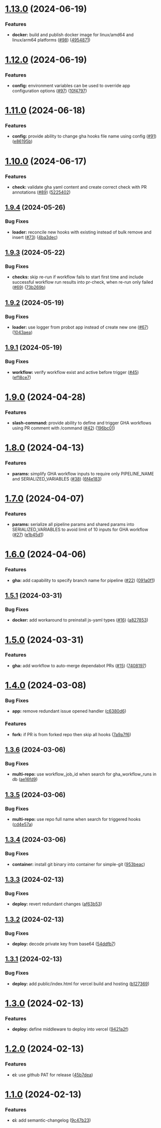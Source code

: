 # [1.13.0](https://github.com/mdolinin/gha-conductor/compare/v1.12.0...v1.13.0) (2024-06-19)


### Features

* **docker:** build and publish docker image for linux/amd64 and linux/arm64 platforms ([#98](https://github.com/mdolinin/gha-conductor/issues/98)) ([4954871](https://github.com/mdolinin/gha-conductor/commit/49548714964ce62b3cb4e306a462787eec08204c))

# [1.12.0](https://github.com/mdolinin/gha-conductor/compare/v1.11.0...v1.12.0) (2024-06-19)


### Features

* **config:** environment variables can be used to override app configuration options ([#97](https://github.com/mdolinin/gha-conductor/issues/97)) ([10f4797](https://github.com/mdolinin/gha-conductor/commit/10f4797d762d88e7cd316bb9fe0e42597a07c2dc))

# [1.11.0](https://github.com/mdolinin/gha-conductor/compare/v1.10.0...v1.11.0) (2024-06-18)


### Features

* **config:** provide ability to change gha hooks file name using config ([#91](https://github.com/mdolinin/gha-conductor/issues/91)) ([e86195b](https://github.com/mdolinin/gha-conductor/commit/e86195bddf61f2d39dc6d27ff801178b06902ed1))

# [1.10.0](https://github.com/mdolinin/gha-conductor/compare/v1.9.4...v1.10.0) (2024-06-17)


### Features

* **check:** validate gha yaml content and create correct check with PR annotations ([#89](https://github.com/mdolinin/gha-conductor/issues/89)) ([5225402](https://github.com/mdolinin/gha-conductor/commit/522540249186e658bb431bf574bd5382083e2e16))

## [1.9.4](https://github.com/mdolinin/gha-conductor/compare/v1.9.3...v1.9.4) (2024-05-26)


### Bug Fixes

* **loader:** reconcile new hooks with existing instead of bulk remove and insert ([#73](https://github.com/mdolinin/gha-conductor/issues/73)) ([4ba3dec](https://github.com/mdolinin/gha-conductor/commit/4ba3dec887c993160ff1db156040e0602176bd5a))

## [1.9.3](https://github.com/mdolinin/gha-conductor/compare/v1.9.2...v1.9.3) (2024-05-22)


### Bug Fixes

* **checks:** skip re-run if workflow fails to start first time and include successful workflow run results into pr-check, when re-run only failed ([#69](https://github.com/mdolinin/gha-conductor/issues/69)) ([73b269b](https://github.com/mdolinin/gha-conductor/commit/73b269b8df20657e508253cc3e8d3a75ef677d2f))

## [1.9.2](https://github.com/mdolinin/gha-conductor/compare/v1.9.1...v1.9.2) (2024-05-19)


### Bug Fixes

* **loader:** use logger from probot app instead of create new one ([#67](https://github.com/mdolinin/gha-conductor/issues/67)) ([1043aea](https://github.com/mdolinin/gha-conductor/commit/1043aea4996a3d0416ec0c3964ca2c0970072c87))

## [1.9.1](https://github.com/mdolinin/gha-conductor/compare/v1.9.0...v1.9.1) (2024-05-19)


### Bug Fixes

* **workflow:** verify workflow exist and active before trigger ([#45](https://github.com/mdolinin/gha-conductor/issues/45)) ([ef18ce7](https://github.com/mdolinin/gha-conductor/commit/ef18ce7bc61d57459196bee9b526c55acd06f08b))

# [1.9.0](https://github.com/mdolinin/gha-conductor/compare/v1.8.0...v1.9.0) (2024-04-28)


### Features

* **slash-command:** provide ability to define and trigger GHA workflows using PR comment with /command ([#42](https://github.com/mdolinin/gha-conductor/issues/42)) ([196bc01](https://github.com/mdolinin/gha-conductor/commit/196bc011146896f8c443d2e4ed5daf0cf233062e))

# [1.8.0](https://github.com/mdolinin/gha-conductor/compare/v1.7.0...v1.8.0) (2024-04-13)


### Features

* **params:** simplify GHA workflow inputs to require only PIPELINE_NAME and SERIALIZED_VARIABLES ([#38](https://github.com/mdolinin/gha-conductor/issues/38)) ([6f4e183](https://github.com/mdolinin/gha-conductor/commit/6f4e1837ca623b87795608e4f3a75e72af4023ff))

# [1.7.0](https://github.com/mdolinin/gha-conductor/compare/v1.6.0...v1.7.0) (2024-04-07)


### Features

* **params:** serialize all pipeline params and shared params into SERIALIZED_VARIABLES to avoid limit of 10 inputs for GHA workflow ([#27](https://github.com/mdolinin/gha-conductor/issues/27)) ([e1b45d1](https://github.com/mdolinin/gha-conductor/commit/e1b45d1d8381c56c7c76496d6df88cdf7e472acf))

# [1.6.0](https://github.com/mdolinin/gha-conductor/compare/v1.5.1...v1.6.0) (2024-04-06)


### Features

* **gha:** add capability to specify branch name for pipeline ([#22](https://github.com/mdolinin/gha-conductor/issues/22)) ([091a0f1](https://github.com/mdolinin/gha-conductor/commit/091a0f1fe34d90d420dff6717723b0a59d1d391b))

## [1.5.1](https://github.com/mdolinin/gha-conductor/compare/v1.5.0...v1.5.1) (2024-03-31)


### Bug Fixes

* **docker:** add workaround to preinstall js-yaml types ([#16](https://github.com/mdolinin/gha-conductor/issues/16)) ([a827853](https://github.com/mdolinin/gha-conductor/commit/a8278539e8bbcd28491439d09b5a954ba36c0153))

# [1.5.0](https://github.com/mdolinin/gha-conductor/compare/v1.4.0...v1.5.0) (2024-03-31)


### Features

* **gha:** add workflow to auto-merge dependabot PRs ([#15](https://github.com/mdolinin/gha-conductor/issues/15)) ([7408197](https://github.com/mdolinin/gha-conductor/commit/74081978596f27827ef0f432f2cfa3ac51c9bc8f))

# [1.4.0](https://github.com/mdolinin/gha-conductor/compare/v1.3.6...v1.4.0) (2024-03-08)


### Bug Fixes

* **app:** remove redundant issue opened handler ([c6380d6](https://github.com/mdolinin/gha-conductor/commit/c6380d6bcf499e43bc5e507c026981622800b15d))


### Features

* **fork:** if PR is from forked repo then skip all hooks ([7a9a7f6](https://github.com/mdolinin/gha-conductor/commit/7a9a7f68dc966118c59d8af37bf841e907d0ac14))

## [1.3.6](https://github.com/mdolinin/gha-conductor/compare/v1.3.5...v1.3.6) (2024-03-06)


### Bug Fixes

* **multi-repo:** use workflow_job_id when search for gha_workflow_runs in db ([ae16fd9](https://github.com/mdolinin/gha-conductor/commit/ae16fd95ea607c273524d5cb8ab4f89eacdc7267))

## [1.3.5](https://github.com/mdolinin/gha-conductor/compare/v1.3.4...v1.3.5) (2024-03-06)


### Bug Fixes

* **multi-repo:** use repo full name when search for triggered hooks ([cd4e57a](https://github.com/mdolinin/gha-conductor/commit/cd4e57a128d09a5557dd44c52ba258c7ca87e0fc))

## [1.3.4](https://github.com/mdolinin/gha-conductor/compare/v1.3.3...v1.3.4) (2024-03-06)


### Bug Fixes

* **container:** install git binary into container for simple-git ([953beac](https://github.com/mdolinin/gha-conductor/commit/953beac1cb2f7366f94c14d28d0fa81b2b9fb8cc))

## [1.3.3](https://github.com/mdolinin/gha-conductor/compare/v1.3.2...v1.3.3) (2024-02-13)


### Bug Fixes

* **deploy:** revert redundant changes ([af63b53](https://github.com/mdolinin/gha-conductor/commit/af63b537b280f03a7c0253df4503b2cd6f7e95b7))

## [1.3.2](https://github.com/mdolinin/gha-conductor/compare/v1.3.1...v1.3.2) (2024-02-13)


### Bug Fixes

* **deploy:** decode private key from base64 ([54ddfb7](https://github.com/mdolinin/gha-conductor/commit/54ddfb73c1eb2d5f23f059a0fd97ae8d07a89484))

## [1.3.1](https://github.com/mdolinin/gha-conductor/compare/v1.3.0...v1.3.1) (2024-02-13)


### Bug Fixes

* **deploy:** add public/index.html for vercel build and hosting ([b127369](https://github.com/mdolinin/gha-conductor/commit/b127369ae030f055083c90d9ab87f95ad2c76926))

# [1.3.0](https://github.com/mdolinin/gha-conductor/compare/v1.2.0...v1.3.0) (2024-02-13)


### Features

* **deploy:** define middleware to deploy into vercel ([9421a2f](https://github.com/mdolinin/gha-conductor/commit/9421a2f42698ea0b9ad4cb40633a696fc9622dde))

# [1.2.0](https://github.com/mdolinin/gha-conductor/compare/v1.1.0...v1.2.0) (2024-02-13)


### Features

* **ci:** use github PAT for release ([45b7dea](https://github.com/mdolinin/gha-conductor/commit/45b7dea81499bba50cf1a8ca28317448d2fae069))

# [1.1.0](https://github.com/mdolinin/gha-conductor/compare/v1.0.0...v1.1.0) (2024-02-13)


### Features

* **ci:** add semantic-changelog ([9c47b23](https://github.com/mdolinin/gha-conductor/commit/9c47b23c234e6c59de47707dc8bfb871cc2b91b4))
